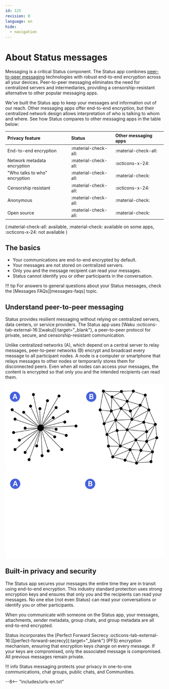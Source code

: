 ```yaml
---
id: 125
revision: 0
language: en
hide:
  - navigation
---
```


# About Status messages

Messaging is a critical Status component. The Status app combines [peer-to-peer messaging](#understand-peer-to-peer-messaging) technologies with robust end-to-end encryption across all your devices. Peer-to-peer messaging eliminates the need for centralized servers and intermediaries, providing a censorship-resistant alternative to other popular messaging apps.

We've built the Status app to keep your messages and information out of our reach. Other messaging apps offer end-to-end encryption, but their centralized network design allows interpretation of who is talking to whom and where. See how Status compares to other messaging apps in the table below:

| Privacy feature               | Status               | Other messaging apps |
|:------------------------------|:---------------------|:---------------------|
| End-to-end encryption         | :material-check-all: | :material-check-all: |
| Network metadata encryption   | :material-check-all: | :octicons-x-24:      |
| "Who talks to who" encryption | :material-check-all: | :material-check:     |
| Censorship resistant          | :material-check-all: | :octicons-x-24:      |
| Anonymous                     | :material-check-all: | :material-check:     |
| Open source                   | :material-check-all: | :material-check:     |

(:material-check-all: available, :material-check: available on some apps, :octicons-x-24: not available )

## The basics

- Your communications are end-to-end encrypted by default.
- Your messages are not stored on centralized servers.
- Only you and the message recipient can read your messages.
- Status cannot identify you or other participants in the conversation.

!!! tip
    For answers to general questions about your Status messages, check the [Messages FAQs][messages-faqs] topic.

## Understand peer-to-peer messaging

Status provides resilient messaging without relying on centralized servers, data centers, or service providers. The Status app uses [Waku :octicons-tab-external-16:][waku]{:target="_blank"}, a peer-to-peer protocol for private, secure, and censorship-resistant communication.

Unlike centralized networks (A), which depend on a central server to relay messages, peer-to-peer networks (B) encrypt and broadcast every message to all participant nodes. A node is a computer or smartphone that relays messages to other nodes or temporarily stores them for disconnected peers. Even when all nodes can access your messages, the content is encrypted so that only you and the intended recipients can read them.

![The peer-to-peer network sends messages to every node and doesn't rely on a central server.](./about-status-messages/125-0-1-dark.png#only-light)
![The peer-to-peer network sends messages to every node and doesn't rely on a central server.](./about-status-messages/125-0-1-light.png#only-dark)

## Built-in privacy and security

The Status app secures your messages the entire time they are in transit using end-to-end encryption. This industry standard protection uses strong encryption keys and ensures that only you and the recipients can read your messages. No one else (not even Status) can read your conversations or identify you or other participants.

When you communicate with someone on the Status app, your messages, attachments, sender metadata, group chats, and group metadata are all end-to-end encrypted.

Status incorporates the [Perfect Forward Secrecy :octicons-tab-external-16:][perfect-forward-secrecy]{:target="_blank"} (PFS) encryption mechanism, ensuring that encryption keys change on every message. If your keys are compromised, only the associated message is compromised. All previous messages remain private.

!!! info
    Status messaging protects your privacy in one-to-one communications, chat groups, public chats, and Communities.

--8<-- "includes/urls-en.txt"